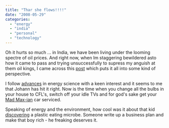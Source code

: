 ```yaml
---
title: "Thar she flows!!!!"
date: "2008-05-29"
categories: 
  - "energy"
  - "india"
  - "personal"
  - "technology"
---
```


Oh it hurts so much ... in India, we have been living under the looming spectre of oil prices. And right now, when Im staggering bewildered asto how it came to pass and trying unsuccessfully to supress my anguish at them oil kings, I came across this [post](http://www.johannhari.com/index.php) which puts it all into some kind of perspective.

I follow [advances](http://sandeep.wordpress.com/2008/03/23/and-then-there-was-light/) in energy science with a keen interest and it seems to me that Johann has hit it right. Now is the time when you change all the bulbs in your house to CFL's, switch off your idle TVs and for god's sake get your [Mad Max-ian](http://www.madmaxmovies.com/cars/madmax/index.html) car serviced.

Speaking of energy and the environment, how cool was it about that kid [discovering](http://rss.slashdot.org/~r/Slashdot/slashdot/~3/297045780/article.pl) a plastic eating microbe. Someone write up a business plan and make that boy rich - he freaking deserves it.
